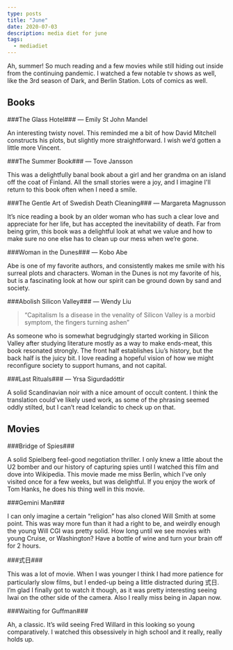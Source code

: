 ```yaml
---
type: posts
title: "June"
date: 2020-07-03
description: media diet for june
tags:
  - mediadiet
---
```


Ah, summer! So much reading and a few movies while still hiding out inside from the continuing pandemic. I watched a few notable tv shows as well, like the 3rd season of Dark, and Berlin Station. Lots of comics as well.

<!--more-->

## Books

###The Glass Hotel### — Emily St John Mandel

An interesting twisty novel. This reminded me a bit of how David Mitchell constructs his plots, but slightly more straightforward. I wish we’d gotten a little more Vincent.

###The Summer Book### — Tove Jansson

This was a delightfully banal book about a girl and her grandma on an island off the coat of Finland. All the small stories were a joy, and I imagine I'll return to this book often when I need a smile.

###The Gentle Art of Swedish Death Cleaning### — Margareta Magnusson

It’s nice reading a book by an older woman who has such a clear love and appreciate for her life, but has accepted the inevitability of death. Far from being grim, this book was a delightful look at what we value and how to make sure no one else has to clean up our mess when we’re gone.

###Woman in the Dunes### — Kobo Abe

Abe is one of my favorite authors, and consistently makes me smile with his surreal plots and characters. Woman in the Dunes is not my favorite of his, but is a fascinating look at how our spirit can be ground down by sand and society.

###Abolish Silicon Valley### — Wendy Liu

> “Capitalism Is a disease in the venality of Silicon Valley is a morbid symptom, the fingers turning ashen”

As someone who is somewhat begrudgingly started working in Silicon Valley after studying literature mostly as a way to make ends-meat, this book resonated strongly. The front half establishes Liu’s history, but the back half is the juicy bit. I love reading a hopeful vision of how we might reconfigure society to support humans, and not capital.

###Last Rituals### — Yrsa Sigurdadóttir

A solid Scandinavian noir with a nice amount of occult content. I think the translation could’ve likely used work, as some of the phrasing seemed oddly stilted, but I can’t read Icelandic to check up on that.

## Movies

###Bridge of Spies###

A solid Spielberg feel-good negotiation thriller. I only knew a little about the U2 bomber and our history of capturing spies until I watched this film and dove into Wikipedia. This movie made me miss Berlin, which I’ve only visited once for a few weeks, but was delightful. If you enjoy the work of Tom Hanks, he does his thing well in this movie.

###Gemini Man###

I can only imagine a certain “religion” has also cloned Will Smith at some point. This was way more fun than it had a right to be, and weirdly enough the young Will CGI was pretty solid. How long until we see movies with young Cruise, or Washington? Have a bottle of wine and turn your brain off for 2 hours.

###‌式日###

This was a lot of movie. When I was younger I think I had more patience for particularly slow films, but I ended-up being a little distracted during 式日. I’m glad I finally got to watch it though, as it was pretty interesting seeing Iwai on the other side of the camera. Also I really miss being in Japan now.

###Waiting for Guffman###

Ah, a classic. It’s wild seeing Fred Willard in this looking so young comparatively. I watched this obsessively in high school and it really, really holds up.